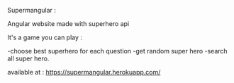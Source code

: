 Supermangular :

Angular website made with superhero api

It's a game you can play :

-choose best superhero for each question
-get random super hero
-search all super hero.

available at : https://supermangular.herokuapp.com/


